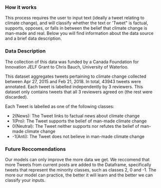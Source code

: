 ###  How it works

This process requires the user to input text
(ideally a tweet relating to climate change), and will
classify whether the text or 'Tweet" is factual, supports, opposes, or falls in between the belief that 
climate change is man-made and real. Below you will find information about the data source
and a brief data description. 

###  Data Description

The collection of this data was funded by a Canada Foundation for Innovation JELF Grant to Chris Bauch, University of Waterloo.

This dataset aggregates tweets pertaining to climate change collected between Apr 27, 2015 and Feb 21, 2018. In total, 43943 tweets were annotated. Each tweet is labelled independently by 3 reviewers. This dataset only contains tweets that all 3 reviewers agreed on (the rest were discarded).

Each Tweet is labelled as one of the following classes:

- 2(News): The Tweet links to factual news about climate change
- 1(Pro): The Tweet supports the belief of man-made climate change
- 0(Neutral): The Tweet neither supports nor refutes the belief of man-made climate change
- -1(Anti): The Tweet does not believe in man-made climate change

### Future Reccomendations

Our models can only improve the more data we get. We reccomend that more Tweets from current posts are added to the Dataframe, specifically tweets that represent the minority classes, such as classes 2, 0 and -1. The more our model can practice, the better it will learn and the better we can classify your inputs. 